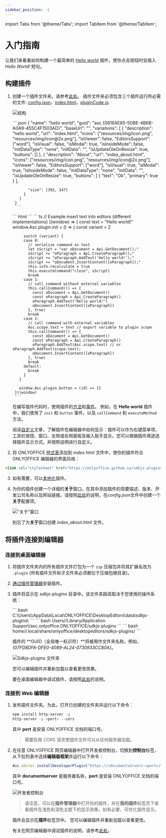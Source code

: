 ```yaml
---
sidebar_position: -1
---
```


import Tabs from '@theme/Tabs';
import TabItem from '@theme/TabItem';


# 入门指南

让我们来看看如何构建一个最简单的 [Hello world](https://github.com/ONLYOFFICE/sdkjs-plugins/tree/master/helloworld) 插件，使你点击按钮时会插入 *Hello World!* 短句。 

## 构建插件

1. 创建一个插件文件夹。请参考[此处](../structure/manifest/manifest.md)。 插件文件夹必须包含三个插件运行所必需的文件: [config.json](../structure/manifest/manifest.md)，[index.html](../structure/entry-point.md)，[pluginCode.js](../interacting-with-editors/overview/overview.md):

   ![结构](/assets/images/plugins/plugins-structure.png)

   <Tabs>
      <TabItem value="config" label="config.json">
        ``` json
        {
          "name": "hello world",
          "guid": "asc.{0616AE85-5DBE-4B6B-A0A9-455C4F1503AD}",
          "baseUrl": "",
          "variations": [
            {
              "description": "hello world",
              "url": "index.html",
              "icons": ["resources/img/icon.png", "resources/img/icon@2x.png"],
              "isViewer": false,
              "EditorsSupport": ["word"],
              "isVisual": false,
              "isModal": true,
              "isInsideMode": false,
              "initDataType": "none",
              "initData": "",
              "isUpdateOleOnResize": true,
              "buttons": []
            },
            {
              "description": "About",
              "url": "index_about.html",
              "icons": ["resources/img/icon.png", "resources/img/icon@2x.png"],
              "isViewer": false,
              "EditorsSupport": ["word"],
              "isVisual": true,
              "isModal": true,
              "isInsideMode": false,
              "initDataType": "none",
              "initData": "",
              "isUpdateOleOnResize": true,
              "buttons": [
                {
                  "text": "Ok",
                  "primary": true
                }
              ],

              "size": [392, 147]
            }
          ]
        }
        ```
      </TabItem>
      <TabItem value="html" label="index.html">
        ``` html
        <!DOCTYPE html>
        <html>
        <head>
          <meta charset="UTF-8" />
          <title>Hello world</title>
          <script type="text/javascript" src="https://onlyoffice.github.io/sdkjs-plugins/v1/plugins.js"></script>
          <script type="text/javascript" src="https://onlyoffice.github.io/sdkjs-plugins/v1/plugins-ui.js"></script>
          <link rel="stylesheet" href="https://onlyoffice.github.io/sdkjs-plugins/v1/plugins.css">
          <script type="text/javascript" src="scripts/helloworld.js"></script>
        </head>
        <body>
        </body>
        </html>
        ```
      </TabItem>
      <TabItem value="code" label="pluginCode.js">
        ``` ts
        // Example insert text into editors (different implementations)
        ((window) => {
          const text = "Hello world!"
          window.Asc.plugin.init = () => {
            const variant = 2

            switch (variant) {
            case 0:
              // serialize command as text
              let sScript = "var oDocument = Api.GetDocument();"
              sScript += "oParagraph = Api.CreateParagraph();"
              sScript += "oParagraph.AddText('Hello world!');"
              sScript += "oDocument.InsertContent([oParagraph]);"
              this.info.recalculate = true
              this.executeCommand("close", sScript)
              break
            case 1:
              // call command without external variables
              this.callCommand(() => {
                const oDocument = Api.GetDocument()
                const oParagraph = Api.CreateParagraph()
                oParagraph.AddText("Hello world!")
                oDocument.InsertContent([oParagraph])
              }, true)
              break
            case 2:
              // call command with external variables
              Asc.scope.text = text // export variable to plugin scope
              this.callCommand(() => {
                const oDocument = Api.GetDocument()
                const oParagraph = Api.CreateParagraph()
                oParagraph.AddText(Asc.scope.text) // or oParagraph.AddText(scope.text);
                oDocument.InsertContent([oParagraph])
              }, true)
              break
            default:
              break
            }
          }

          window.Asc.plugin.button = (id) => {}
        })(window)
        ```
      </TabItem>
   </Tabs>

   在编写插件代码时，使用插件的[方法](../interacting-with-editors/overview/how-to-call-methods.md)和[事件](../interacting-with-editors/overview/how-to-attach-events.md)。 例如，在 **Hello world** 插件中，我们使用了 `init` 和 `button` 事件，以及 `callCommand` 和 `executeMethod` 方法。

   阅读[自定义](../customization/context-menu.md)文章，了解插件在编辑器中如何显示：插件可以作为右键菜单项、工具栏按钮、窗口、左侧或右侧面板及输入助手显示。您可以根据插件用途选择插件显示方式，并按照说明进行自定义。
  
2. 将 ONLYOFFICE [样式表](../structure/styles.md)添加到 *index.html* 文件中，使你的插件符合 ONLYOFFICE 编辑器的界面风格：

``` html
<link rel="stylesheet" href="https://onlyoffice.github.io/sdkjs-plugins/v1/plugins.css">
```

3. 如有需要，可以[本地化](../structure/localization.md)插件。

4. 为你的插件创建一个详细的**关于**窗口。在其中添加插件的简要描述、版本、开发公司名称以及网站链接。请按照[此处](../structure/manifest/variations.md)的说明，在*config.json*文件中创建一个**关于**配置项。

   ![“关于”窗口](/assets/images/plugins/about-variation.png)

   别忘了为**关于**窗口创建 *index_about.html* 文件。

## 将插件连接到编辑器

### 连接到桌面编辑器

1. 将插件文件夹内的所有插件文件打包为一个 `zip` 压缩包并将其扩展名改为 `.plugin` (所有插件文件和子文件夹必须都位于压缩包根目录)。

2. [通过插件管理器](../tutorials/installing/onlyoffice-desktop-editors.md#adding-plugins-through-the-plugin-manager)安装插件。

3. 插件将显示在 *sdkjs-plugins* 目录中。该文件夹路径取决于您使用的操作系统：

   <Tabs>
      <TabItem value="win" label="Windows">
         ``` bash
         C:\Users\<username>\AppData\Local\ONLYOFFICE\DesktopEditors\data\sdkjs-plugins\
         ```
      </TabItem>
      <TabItem value="mac" label="macOS">
         ``` bash
         Users/<username>/Library/Application Support/asc.onlyoffice.ONLYOFFICE/sdkjs-plugins
         ```
      </TabItem>
      <TabItem value="lin" label="Linux">
         ``` bash
         home/<username>/.local/share/onlyoffice/desktopeditors/sdkjs-plugins/
         ```
      </TabItem>
   </Tabs>
   
   插件的 **GUID（全局唯一标识符）**将被用作文件夹名称。例如，*\{07FD8DFA-DFE0-4089-AL24-0730933CC80A\}*。

   ![Sdkjs-plugins 文件夹](/assets/images/plugins/sdkjs-plugins-folder.png)

   您可以编辑插件并重新加载以查看更改效果。

   要在桌面编辑器中调试插件，请按照[此处](../tutorials/developing/for-desktop-editors.md#debugging)的说明。

### 连接到 Web 编辑器

1. 发布插件文件夹。为此，打开已创建的文件夹并运行以下命令：

   ``` sh
   npm install http-server -g
   http-server -p <port> --cors
   ```

   其中 **port** 是安装 ONLYOFFICE 文档的端口号。

   > 需要启用 CORS 请求使插件文件可以从任何服务器加载。

2. 在任意 ONLYOFFICE 网页编辑器中打开开发者控制台，切换到**控制台**标签，从下拉列表中选择**编辑器框架**并运行以下命令：

   ``` ts
   Asc.editor.installDeveloperPlugin("https://<documentserver>:<port>/config.json")
   ```

   其中 **documentserver** 是服务器名称，**port** 是安装 ONLYOFFICE 文档的端口号。

   ![开发者控制台](/assets/images/plugins/developer-console.png)

   > 请注意，可以在**插件管理器**中打开你的插件，并在**我的插件**标签页下查看插件在浅色和深色主题下的显示效果。如有必要，可优化插件显示。

   插件会显示在**插件**标签页中。 您可以编辑插件并重新加载以查看更改。

   有关在网页编辑器中调试插件的说明，请参考[此处](../tutorials/developing/for-web-editors.md#debugging)。
